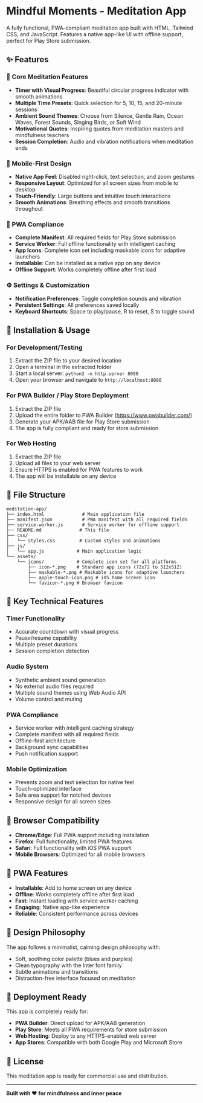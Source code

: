 # Mindful Moments - Meditation App

A fully functional, PWA-compliant meditation app built with HTML, Tailwind CSS, and JavaScript. Features a native app-like UI with offline support, perfect for Play Store submission.

## ✨ Features

### 🧘 Core Meditation Features
- **Timer with Visual Progress**: Beautiful circular progress indicator with smooth animations
- **Multiple Time Presets**: Quick selection for 5, 10, 15, and 20-minute sessions
- **Ambient Sound Themes**: Choose from Silence, Gentle Rain, Ocean Waves, Forest Sounds, Singing Birds, or Soft Wind
- **Motivational Quotes**: Inspiring quotes from meditation masters and mindfulness teachers
- **Session Completion**: Audio and vibration notifications when meditation ends

### 📱 Mobile-First Design
- **Native App Feel**: Disabled right-click, text selection, and zoom gestures
- **Responsive Layout**: Optimized for all screen sizes from mobile to desktop
- **Touch-Friendly**: Large buttons and intuitive touch interactions
- **Smooth Animations**: Breathing effects and smooth transitions throughout

### 🔧 PWA Compliance
- **Complete Manifest**: All required fields for Play Store submission
- **Service Worker**: Full offline functionality with intelligent caching
- **App Icons**: Complete icon set including maskable icons for adaptive launchers
- **Installable**: Can be installed as a native app on any device
- **Offline Support**: Works completely offline after first load

### ⚙️ Settings & Customization
- **Notification Preferences**: Toggle completion sounds and vibration
- **Persistent Settings**: All preferences saved locally
- **Keyboard Shortcuts**: Space to play/pause, R to reset, S to toggle sound

## 🚀 Installation & Usage

### For Development/Testing
1. Extract the ZIP file to your desired location
2. Open a terminal in the extracted folder
3. Start a local server: `python3 -m http.server 8080`
4. Open your browser and navigate to `http://localhost:8080`

### For PWA Builder / Play Store Deployment
1. Extract the ZIP file
2. Upload the entire folder to PWA Builder (https://www.pwabuilder.com/)
3. Generate your APK/AAB file for Play Store submission
4. The app is fully compliant and ready for store submission

### For Web Hosting
1. Extract the ZIP file
2. Upload all files to your web server
3. Ensure HTTPS is enabled for PWA features to work
4. The app will be installable on any device

## 📁 File Structure

```
meditation-app/
├── index.html              # Main application file
├── manifest.json           # PWA manifest with all required fields
├── service-worker.js       # Service worker for offline support
├── README.md              # This file
├── css/
│   └── styles.css         # Custom styles and animations
├── js/
│   └── app.js            # Main application logic
└── assets/
    └── icons/            # Complete icon set for all platforms
        ├── icon-*.png    # Standard app icons (72x72 to 512x512)
        ├── maskable-*.png # Maskable icons for adaptive launchers
        ├── apple-touch-icon.png # iOS home screen icon
        └── favicon-*.png # Browser favicon
```

## 🎯 Key Technical Features

### Timer Functionality
- Accurate countdown with visual progress
- Pause/resume capability
- Multiple preset durations
- Session completion detection

### Audio System
- Synthetic ambient sound generation
- No external audio files required
- Multiple sound themes using Web Audio API
- Volume control and muting

### PWA Compliance
- Service worker with intelligent caching strategy
- Complete manifest with all required fields
- Offline-first architecture
- Background sync capabilities
- Push notification support

### Mobile Optimization
- Prevents zoom and text selection for native feel
- Touch-optimized interface
- Safe area support for notched devices
- Responsive design for all screen sizes

## 🔧 Browser Compatibility

- **Chrome/Edge**: Full PWA support including installation
- **Firefox**: Full functionality, limited PWA features
- **Safari**: Full functionality with iOS PWA support
- **Mobile Browsers**: Optimized for all mobile browsers

## 📱 PWA Features

- **Installable**: Add to home screen on any device
- **Offline**: Works completely offline after first load
- **Fast**: Instant loading with service worker caching
- **Engaging**: Native app-like experience
- **Reliable**: Consistent performance across devices

## 🎨 Design Philosophy

The app follows a minimalist, calming design philosophy with:
- Soft, soothing color palette (blues and purples)
- Clean typography with the Inter font family
- Subtle animations and transitions
- Distraction-free interface focused on meditation

## 🚀 Deployment Ready

This app is completely ready for:
- **PWA Builder**: Direct upload for APK/AAB generation
- **Play Store**: Meets all PWA requirements for store submission
- **Web Hosting**: Deploy to any HTTPS-enabled web server
- **App Stores**: Compatible with both Google Play and Microsoft Store

## 📄 License

This meditation app is ready for commercial use and distribution.

---

**Built with ❤️ for mindfulness and inner peace**

